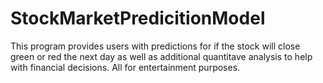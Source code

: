 # StockMarketPredicitionModel
This program provides users with predictions for if the stock will close green or red the next day as well as additional quantitave analysis to help with financial decisions. All for entertainment purposes.

